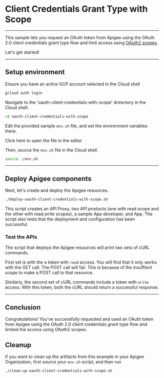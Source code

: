 # Client Credentials Grant Type with Scope

---
This sample lets you request an OAuth token from Apigee using the OAuth 2.0 client credentials grant type flow and limit access using [OAuth2 scopes](https://cloud.google.com/apigee/docs/api-platform/security/oauth/working-scopes).

Let's get started!

---

## Setup environment

Ensure you have an active GCP account selected in the Cloud shell

```sh
gcloud auth login
```

Navigate to the 'oauth-client-credentials-with-scope' drirectory in the Cloud shell.

```sh
cd oauth-client-credentials-with-scope
```

Edit the provided sample `env.sh` file, and set the environment variables there.

Click <walkthrough-editor-open-file filePath="oauth-client-credentials-with-scope/env.sh">here</walkthrough-editor-open-file> to open the file in the editor

Then, source the `env.sh` file in the Cloud shell.

```sh
source ./env.sh
```

---

## Deploy Apigee components

Next, let's create and deploy the Apigee resources.

```sh
./deploy-oauth-client-credentials-with-scope.sh
```

This script creates an API Proxy, two API products (one with read scope and the other with read,write scopes), a sample App developer, and App. The script also tests that the deployment and configuration has been successful.


### Test the APIs

The script that deploys the Apigee resources will print two sets of cURL commands. 

First set is with the a token with `read` access. You will find that it only works with the GET call. The POST call will fail. This is because of the insuffient scope to make a POST call to that resource.

Similarly, the second set of cURL commands include a token with `write` access. With this token, both the cURL should return a successful response.

---
## Conclusion

<walkthrough-conclusion-trophy></walkthrough-conclusion-trophy>

Congratulations! You've successfully requested and used an OAuth token from Apigee using the OAuth 2.0 client credentials grant type flow and limited the access using OAuth2 scopes.

<walkthrough-inline-feedback></walkthrough-inline-feedback>

## Cleanup

If you want to clean up the artifacts from this example in your Apigee Organization, first source your `env.sh` script, and then run

```bash
./clean-up-oauth-client-credentials-with-scope.sh
```
